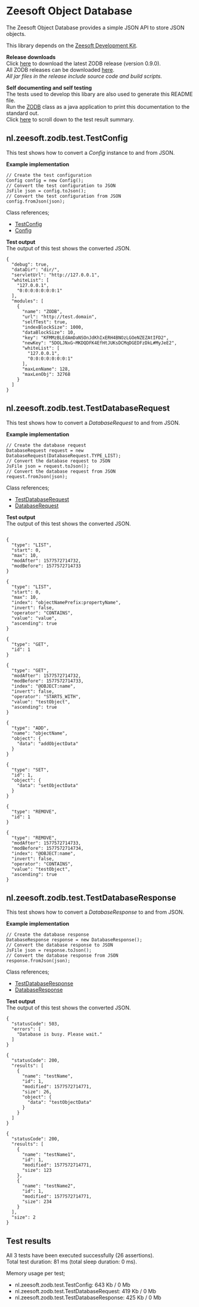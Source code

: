 Zeesoft Object Database
=======================
The Zeesoft Object Database provides a simple JSON API to store JSON objects.

This library depends on the [Zeesoft Development Kit](https://github.com/DyzLecticus/Zeesoft/tree/master/V4.0/ZDK/).  

**Release downloads**  
Click [here](https://github.com/DyzLecticus/Zeesoft/raw/master/V4.0/ZODB/releases/zodb-0.9.0.zip) to download the latest ZODB release (version 0.9.0).  
All ZODB releases can be downloaded [here](https://github.com/DyzLecticus/Zeesoft/raw/master/V4.0/ZODB/releases/).  
*All jar files in the release include source code and build scripts.*  

**Self documenting and self testing**  
The tests used to develop this libary are also used to generate this README file.  
Run the [ZODB](https://github.com/DyzLecticus/Zeesoft/blob/master/V4.0/ZODB/src/nl/zeesoft/zodb/test/ZODB.java) class as a java application to print this documentation to the standard out.  
Click [here](#test-results) to scroll down to the test result summary.  

nl.zeesoft.zodb.test.TestConfig
-------------------------------
This test shows how to convert a *Config* instance to and from JSON.

**Example implementation**  
~~~~
// Create the test configuration
Config config = new Config();
// Convert the test configuration to JSON
JsFile json = config.toJson();
// Convert the test configuration from JSON
config.fromJson(json);
~~~~

Class references;  
 * [TestConfig](https://github.com/DyzLecticus/Zeesoft/blob/master/V4.0/ZODB/src/nl/zeesoft/zodb/test/TestConfig.java)
 * [Config](https://github.com/DyzLecticus/Zeesoft/blob/master/V4.0/ZODB/src/nl/zeesoft/zodb/Config.java)

**Test output**  
The output of this test shows the converted JSON.  
~~~~
{
  "debug": true,
  "dataDir": "dir/",
  "servletUrl": "http://127.0.0.1",
  "whiteList": [
    "127.0.0.1",
    "0:0:0:0:0:0:0:1"
  ],
  "modules": [
    {
      "name": "ZODB",
      "url": "http://test.domain",
      "selfTest": true,
      "indexBlockSize": 1000,
      "dataBlockSize": 10,
      "key": "KFMMzBLEdAmDaNSOnJdKhIxERH4BNOzLGOeNZEZAtIFD2",
      "newKey": "5DOLJNxG~MKDQDFK4EfHtJUKsDCMqDGEDFzDkL#MyJeE2",
      "whiteList": [
        "127.0.0.1",
        "0:0:0:0:0:0:0:1"
      ],
      "maxLenName": 128,
      "maxLenObj": 32768
    }
  ]
}
~~~~

nl.zeesoft.zodb.test.TestDatabaseRequest
----------------------------------------
This test shows how to convert a *DatabaseRequest* to and from JSON.

**Example implementation**  
~~~~
// Create the database request
DatabaseRequest request = new DatabaseRequest(DatabaseRequest.TYPE_LIST);
// Convert the database request to JSON
JsFile json = request.toJson();
// Convert the database request from JSON
request.fromJson(json);
~~~~

Class references;  
 * [TestDatabaseRequest](https://github.com/DyzLecticus/Zeesoft/blob/master/V4.0/ZODB/src/nl/zeesoft/zodb/test/TestDatabaseRequest.java)
 * [DatabaseRequest](https://github.com/DyzLecticus/Zeesoft/blob/master/V4.0/ZODB/src/nl/zeesoft/zodb/db/DatabaseRequest.java)

**Test output**  
The output of this test shows the converted JSON.  
~~~~

{
  "type": "LIST",
  "start": 0,
  "max": 10,
  "modAfter": 1577572714732,
  "modBefore": 1577572714733
}

{
  "type": "LIST",
  "start": 0,
  "max": 10,
  "index": "objectNamePrefix:propertyName",
  "invert": false,
  "operator": "CONTAINS",
  "value": "value",
  "ascending": true
}

{
  "type": "GET",
  "id": 1
}

{
  "type": "GET",
  "modAfter": 1577572714732,
  "modBefore": 1577572714733,
  "index": "@OBJECT:name",
  "invert": false,
  "operator": "STARTS_WITH",
  "value": "testObject",
  "ascending": true
}

{
  "type": "ADD",
  "name": "objectName",
  "object": {
    "data": "addObjectData"
  }
}

{
  "type": "SET",
  "id": 1,
  "object": {
    "data": "setObjectData"
  }
}

{
  "type": "REMOVE",
  "id": 1
}

{
  "type": "REMOVE",
  "modAfter": 1577572714733,
  "modBefore": 1577572714734,
  "index": "@OBJECT:name",
  "invert": false,
  "operator": "CONTAINS",
  "value": "testObject",
  "ascending": true
}
~~~~

nl.zeesoft.zodb.test.TestDatabaseResponse
-----------------------------------------
This test shows how to convert a *DatabaseResponse* to and from JSON.

**Example implementation**  
~~~~
// Create the database response
DatabaseResponse response = new DatabaseResponse();
// Convert the database response to JSON
JsFile json = response.toJson();
// Convert the database response from JSON
response.fromJson(json);
~~~~

Class references;  
 * [TestDatabaseResponse](https://github.com/DyzLecticus/Zeesoft/blob/master/V4.0/ZODB/src/nl/zeesoft/zodb/test/TestDatabaseResponse.java)
 * [DatabaseResponse](https://github.com/DyzLecticus/Zeesoft/blob/master/V4.0/ZODB/src/nl/zeesoft/zodb/db/DatabaseResponse.java)

**Test output**  
The output of this test shows the converted JSON.  
~~~~
{
  "statusCode": 503,
  "errors": [
    "Database is busy. Please wait."
  ]
}

{
  "statusCode": 200,
  "results": [
    {
      "name": "testName",
      "id": 1,
      "modified": 1577572714771,
      "size": 26,
      "object": {
        "data": "testObjectData"
      }
    }
  ]
}

{
  "statusCode": 200,
  "results": [
    {
      "name": "testName1",
      "id": 1,
      "modified": 1577572714771,
      "size": 123
    },
    {
      "name": "testName2",
      "id": 1,
      "modified": 1577572714771,
      "size": 234
    }
  ],
  "size": 2
}
~~~~

Test results
------------
All 3 tests have been executed successfully (26 assertions).  
Total test duration: 81 ms (total sleep duration: 0 ms).  

Memory usage per test;  
 * nl.zeesoft.zodb.test.TestConfig: 643 Kb / 0 Mb
 * nl.zeesoft.zodb.test.TestDatabaseRequest: 419 Kb / 0 Mb
 * nl.zeesoft.zodb.test.TestDatabaseResponse: 425 Kb / 0 Mb
